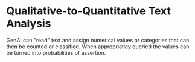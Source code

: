# Qualitative-to-Quantitative Text Analysis

GenAI can "read" text and assign numerical values or categories that can then be counted or classified. When appropriatley queried the values can be turned into probabilities of assertion.
